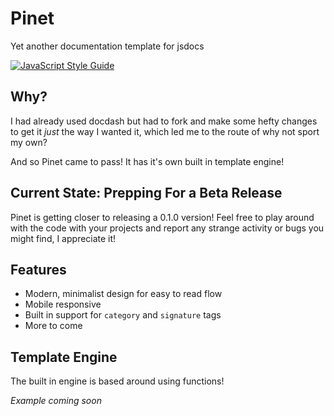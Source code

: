 # Pinet

Yet another documentation template for jsdocs

[![JavaScript Style Guide](https://cdn.rawgit.com/standard/standard/master/badge.svg)](https://github.com/standard/standard)

## Why?

I had already used docdash but had to fork and make some hefty changes to get it _just_ the way I wanted it, which led me to the route of why not sport my own?

And so Pinet came to pass! It has it's own built in template engine!

## Current State: Prepping For a Beta Release

Pinet is getting closer to releasing a 0.1.0 version! Feel free to play around with the code with your projects and report any strange activity or bugs you might find, I appreciate it!

## Features

- Modern, minimalist design for easy to read flow
- Mobile responsive
- Built in support for `category` and `signature` tags
- More to come

## Template Engine

The built in engine is based around using functions!

_Example coming soon_
